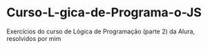 # Curso-L-gica-de-Programa-o-JS

Exercícios do curso de Lógica de Programação (parte 2) da Alura, resolvidos por mim
